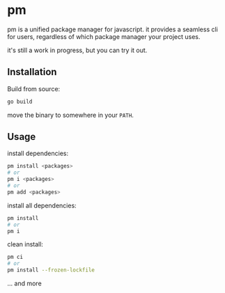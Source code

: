 # pm

pm is a unified package manager for javascript.
it provides a seamless cli for users, regardless of which package manager your project uses.

it's still a work in progress, but you can try it out.

## Installation

Build from source:

```sh
go build
```

move the binary to somewhere in your `PATH`.

## Usage

install dependencies:
```sh
pm install <packages> 
# or 
pm i <packages>
# or 
pm add <packages>
```

install all dependencies:
```sh
pm install
# or
pm i
```

clean install:
```sh
pm ci
# or 
pm install --frozen-lockfile
```

... and more